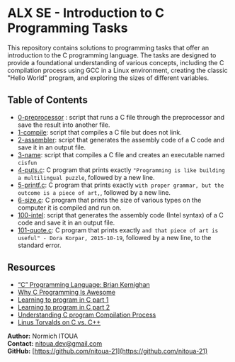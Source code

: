 # ALX SE - Introduction to C Programming Tasks

This repository contains solutions to programming tasks that offer an introduction to the C programming language. The tasks are designed to provide a foundational understanding of various concepts, including the C compilation process using GCC in a Linux environment, creating the classic "Hello World" program, and exploring the sizes of different variables.

## Table of Contents

- [0-preprocessor](0-preprocessor) : script that runs a C file through the preprocessor and save the result into another file.
- [1-compile](1-compile): script that compiles a C file but does not link.
- [2-assembler](2-assembler): script that generates the assembly code of a C code and save it in an output file.
- [3-name](3-name): script that compiles a C file and creates an executable named `cisfun`
- [4-puts.c](4-puts.c): C program that prints exactly `"Programming is like building a multilingual puzzle`, followed by a new line.
- [5-printf.c](5-printf.c): C program that prints exactly `with proper grammar, but the outcome is a piece of art,`, followed by a new line.
- [6-size.c](6-size.c): C program that prints the size of various types on the computer it is compiled and run on.
- [100-intel](100-intel): script that generates the assembly code (Intel syntax) of a C code and save it in an output file.
- [101-quote.c](101-quote.c): C program that prints exactly `and that piece of art is useful" - Dora Korpar, 2015-10-19`, followed by a new line, to the standard error.

## Resources

- [“C” Programming Language: Brian Kernighan](https://www.youtube.com/watch?v=de2Hsvxaf8M)
- [Why C Programming Is Awesome](https://www.youtube.com/watch?v=smGalmxPVYc)
- [Learning to program in C part 1](https://www.youtube.com/watch?v=rk2fK2IIiiQ)
- [Learning to program in C part 2](https://www.youtube.com/watch?v=FwpP_MsZWnU)
- [Understanding C program Compilation Process](https://www.youtube.com/watch?v=VDslRumKvRA)
- [Linus Torvalds on C vs. C++](http://harmful.cat-v.org/software/c++/linus)

**Author:** Normich ITOUA    
**Contact:** nitoua.dev@gmail.com    
**GitHub:** [https://github.com/nitoua-21](https://github.com/nitoua-21)
